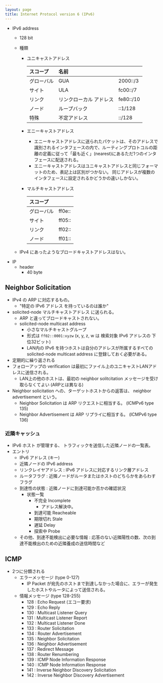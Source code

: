 ```yaml
---
layout: page
title: Internet Protocol version 6 (IPv6)
---
```


* IPv6 address
    * 128 bit
    * 種類
        * ユニキャストアドレス

            | スコープ | 名前 | |
            |:--|:--|:--|
            | グローバル | GUA | 2000::/3 |
            | サイト | ULA | fc00::/7 |
            | リンク | リンクローカル アドレス | fe80::/10 |
            | ノード | ループバック | ::1/128 |
            | 特殊 | 不定アドレス | ::/128 |


        * エニーキャストアドレス 
            * エニーキャストアドレスに送られたパケットは、そのアドレスで識別されるインタフェースの内で、ルーティングプロトコルの距離の定義に従って「最も近く」(nearest)にあるただ1つのインタフェースに配送される。
            * エニーキャストアドレスはユニキャストアドレスと同じフォーマットのため、表記上は区別がつかない。 同じアドレスが複数のインタフェースに設定されるかどうかの違いしかない。
        * マルチキャストアドレス

            | スコープ |  |
            |:--|:--|
            | グローバル | ff0e:: |
            | サイト | ff05:: |
            | リンク | ff02:: |
            | ノード | ff01:: |

    * IPv4 にあったようなブロードキャストアドレスはない。
* IP
    * header
        * 40 byte

## Neighbor Solicitation

* IPv4 の ARP に対応するもの。
    * "特定の IPv6 アドレス を持っているのは誰か"
* solicited-node マルチキャストアドレス に送られる。
    * ARP と違ってブロードキャストされない。
    * solicited-node multicast address
        * 小さなマルチキャストグループ
        * 形式は `ff02::0001:xyzw` (x, y, z, w は 検索対象 IPv6 アドレスの 下位32ビット)
        * LAN内の IPv6 を持つホストは自分のアドレスが所属するすべての solicited-node multicast address に登録しておく必要がある。
* 定期的に繰り返される
* フォローアップの verification は最初にファイル上のユニキャストLANアドレスに送信される。
    * LAN上の他のホストは、最初の neighbor solitcitation メッセージを受け取らなくてよい (ARPとは異なる)
* Neighbor solicitation への、ターゲットホストからの返答は、 neighbor advertisement という。
    * Neighbor Solicitation は ARP リクエストに相当する。 (ICMPv6 type 135)
    * Neighbor Advertisement は ARP リプライに相当する。 (ICMPv6 type 136)


### 近隣キャッシュ

* IPv6 ホスト が管理する、 トラフィックを送信した近隣ノードの一覧表。
* エントリ
    * IPv6 アドレス (キー)
    * 近隣ノードの IPv6 address
    * リンクレイヤアドレス : IPv6 アドレスに対応するリンク層アドレス
    * ルータフラグ : 近隣ノードがルータまたはホストのどちらかをあらわすフラグ
    * 到達性の状態 : 近隣ノードに到達可能か否かの確認状況
        * 状態一覧
            * 不完全 Incomplete
                * アドレス解決中。
            * 到達可能 Reacheable
            * 期限切れ Stale
            * 遅延 Delay
            * 探索中 Probe
    * その他、到達不能検出に必要な情報 : 応答のない近隣陽性の数、次の到達不能検出のための近隣養成の送信時間など

## ICMP

* 2つに分類される
    * エラーメッセージ (type 0-127)
        * IP Packet が宛先のホストまで到達しなかった場合に、エラーが発生したホストやルータによって送信される。
    * 情報メッセージ (type 128-255)
        * 128 : Echo Request (エコー要求)
        * 129 : Echo Reply
        * 130 : Multicast Listener Query
        * 131 : Multicast Listener Report
        * 132 : Multicast Listener Done
        * 133 : Router Solicitation
        * 134 : Router Advertisement
        * 135 : Neighbor Solicitation
        * 136 : Neighbor Advertisement
        * 137 : Redirect Message
        * 138 : Router Renumbering
        * 139 : ICMP Node Information Response
        * 140 : ICMP Node Information Response
        * 141 : Inverse Neighbor Discovery Solicitation
        * 142 : Inverse Neighbor Discovery Advertisement




<!--
ホストは、LANアドレスが変更された可能性があると信じる場合、これらを一方的に送信することもあります。

ノードが別のノードに代わってネイバーアドバタイズメントを送信できるという点で、プロキシARPの類似物は引き続き許可されます。これの最も可能性の高い理由は、プロキシサービスを受信するノードが、ホームLANから一時的に離れた「モバイル」ホストであるためです。プロキシとして送信されるネイバーアドバタイズメントには、実際のターゲットが発言した場合、プロキシアドバタイズメントを無視する必要があることを示すフラグがあります。

ノード（ホストまたはルーター）が近隣要請を通じて近隣のLANアドレスを検出すると、ノードは引き続き近隣の継続的な到達可能性を監視します。

近隣要請には、近隣到達不能検出も含まれます。各ノード（ホストまたはルーター）は、既知のネイバーを引き続き監視します。到達可能性は、進行中のIPv6トラフィック交換または近隣アドバタイズメント応答のいずれかから推測できます。近隣ホストが到達不能になったことをノードが検出した場合、近隣のLANアドレスが単に変更された場合、元のノードはマルチキャスト近隣要請プロセスを再試行できます。ノードは、隣接ルーターが到達不能になったことを検出すると、代替パスを見つけようとします。

最後に、IPv4ICMPリダイレクトメッセージもIPv6で近隣探索プロトコルに移動されました。これらにより、ルーターは、特定の宛先へのトラフィックを処理するために別のルーターが適切に配置されていることをホストに通知できます。
-->

<!--
a host may also send these unsolicited if it believes its LAN address may have changed.

The analogue of Proxy ARP is still permitted, in that a node may send Neighbor Advertisements on behalf of another. The most likely reason for this is that the node receiving proxy services is a “mobile” host temporarily remote from the home LAN. Neighbor Advertisements sent as proxies have a flag to indicate that, if the real target does speak up, the proxy advertisement should be ignored.

Once a node (host or router) has discovered a neighbor’s LAN address through Neighbor Solicitation, it continues to monitor the neighbor’s continued reachability.

Neighbor Solicitation also includes Neighbor Unreachability Detection. Each node (host or router) continues to monitor its known neighbors; reachability can be inferred either from ongoing IPv6 traffic exchanges or from Neighbor Advertisement responses. If a node detects that a neighboring host has become unreachable, the original node may retry the multicast Neighbor Solicitation process, in case the neighbor’s LAN address has simply changed. If a node detects that a neighboring router has become unreachable, it attempts to find an alternative path.

Finally, IPv4 ICMP Redirect messages have also been moved in IPv6 to the Neighbor Discovery protocol. These allow a router to tell a host that another router is better positioned to handle traffic to a given destination.

8.6.4   Security and Neighbor Discovery
In the protocols outlined above, received ND messages are trusted; this can lead to problems with nodes pretending to be things they are not. Here are two examples:

A host can pretend to be a router simply by sending out Router Advertisements; such a host can thus capture traffic from its neighbors, and even send it on – perhaps selectively – to the real router.
A host can pretend to be another host, in the IPv6 analog of ARP spoofing (7.9.2   ARP Security). If host A sends out a Neighbor Solicitation for host B, nothing prevents host C from sending out a Neighbor Advertisement claiming to be B (after previously joining the appropriate multicast group).
These two attacks can have the goal either of eavesdropping or of denial of service; there are also purely denial-of-service attacks. For example, host C can answer host B’s DAD queries (below at 8.7.1   Duplicate Address Detection) by claiming that the IPv6 address in question is indeed in use, preventing B from ever acquiring an IPv6 address. A good summary of these and other attacks can be found in RFC 3756.

These attacks, it is worth noting, can only be launched by nodes on the same LAN; they cannot be launched remotely. While this reduces the risk, though, it does not eliminate it. Sites that allow anyone to connect, such as Internet cafés, run the highest risk, but even in a setting in which all workstations are “locked down”, a node compromised by a virus may be able to disrupt the network.

RFC 4861 suggested that, at sites concerned about these kinds of attacks, hosts might use the IPv6 Authentication Header or the Encapsulated Security Payload Header to supply digital signatures for ND packets (see 22.11   IPsec). If a node is configured to require such checks, then most ND-based attacks can be prevented. Unfortunately, RFC 4861 offered no suggestions beyond static configuration, which scales poorly and also rather completely undermines the goal of autoconfiguration.

A more flexible alternative is Secure Neighbor Discovery, or SEND, specified in RFC 3971. This uses public-key encryption (22.9   Public-Key Encryption) to validate ND messages; for the remainder of this section, some familiarity with the material at 22.9   Public-Key Encryption may be necessary. Each message is digitally signed by the sender, using the sender’s private key; the recipient can validate the message using the sender’s corresponding public key. In principle this makes it impossible for one message sender to pretend to be another sender.

In practice, the problem is that public keys by themselves guarantee (if not compromised) only that the sender of a message is the same entity that previously sent messages using that key. In the second bulleted example above, in which C sends an ND message falsely claiming to be B, straightforward applications of public keys would prevent this if the original host A had previously heard from B, and trusted that sender to be the real B. But in general A would not know which of B or C was the real B. A cannot trust whichever host it heard from first, as it is indeed possible that C started its deception with A’s very first query for B, beating B to the punch.

A common solution to this identity-guarantee problem is to create some form of “public-key infrastructure” such as certificate authorities, as in 22.10.2.1   Certificate Authorities. In this setting, every node is configured to trust messages signed by the certificate authority; that authority is then configured to vouch for the identities of other nodes whenever this is necessary for secure operation. SEND implements its own version of certificate authorities; these are known as trust anchors. These would be configured to guarantee the identities of all routers, and perhaps hosts. The details are somewhat simpler than the mechanism outlined in 22.10.2.1   Certificate Authorities, as the anchors and routers are under common authority. When trust anchors are used, each host needs to be configured with a list of their addresses.

SEND also supports a simpler public-key validation mechanism known as cryptographically generated addresses, or CGAs (RFC 3972). These are IPv6 interface identifiers that are secure hashes (22.6   Secure Hashes) of the host’s public key (and a few other non-secret parameters). CGAs are an alternative to the interface-identifier mechanisms discussed in 8.2.1   Interface identifiers. DNS names in the .onion domain used by TOR also use CGAs.

The use of CGAs makes it impossible for host C to successfully claim to be host B: only B will have the public key that hashes to B’s address and the matching private key. If C attempts to send to A a neighbor advertisement claiming to be B, then C can sign the message with its own private key, but the hash of the corresponding public key will not match the interface-identifier portion of B’s address. Similarly, in the DAD scenario, if C attempts to tell B that B’s newly selected CGA address is already in use, then again C won’t have a key matching that address, and B will ignore the report.

In general, CGI addresses allow recipients of a message to verify that the source address is the “owner” of the associated public key, without any need for a public-key infrastructure (22.9.3   Trust and the Man in the Middle). C can still pretend to be a router, using its own CGA address, because router addresses are not known by the requester beforehand. However, it is easier to protect routers using trust anchors as there are fewer of them.

SEND relies on the fact that finding two inputs hashing to the same 64-bit CGA is infeasible, as in general this would take about 264 tries. An IPv4 analog would be impossible as the address host portion won’t have enough bits to prevent finding hash collisions via brute force. For example, if the host portion of the address has ten bits, it would take C about 210 tries (by tweaking the supplemental hash parameters) until it found a match for B’s CGA.

SEND has seen very little use in the IPv6 world, partly because IPv6 itself has seen such slow adoption, but also because of the perception that the vulnerabilities SEND protects against are difficult to exploit.

RA-guard is a simpler mechanism to achieve ND security, but one that requires considerable support from the LAN layer. Outlined in RFC 6105, it requires that each host connects directly to a switch; that is, there must be no shared-media Ethernet. The switches must also be fairly smart; it must be possible to configure them to know which ports connect to routers rather than hosts, and, in addition, it must be possible to configure them to block Router Advertisements from host ports that are not router ports. This is quite effective at preventing a host from pretending to be a router, and, while it assumes that the switches can do a significant amount of packet inspection, that is in fact a fairly common Ethernet switch feature. If Wi-Fi is involved, it does require that access points (which are a kind of switch) be able to block Router Advertisements; this isn’t quite as commonly available. In determining which switch ports are connected to routers, RFC 6105 suggests that there might be a brief initial learning period, during which all switch ports connecting to a device that claims to be a router are considered, permanently, to be router ports.
-->

<!--
.6.4セキュリティと近隣探索
上で概説したプロトコルでは、受信したNDメッセージは信頼されます。これにより、ノードがそうではないものになりすますという問題が発生する可能性があります。次に2つの例を示します。

ホストは、ルーターアドバタイズメントを送信するだけで、ルーターのふりをすることができます。したがって、このようなホストは、ネイバーからのトラフィックをキャプチャし、実際のルーターに（おそらく選択的に）送信することもできます。
ホストは、ARPスプーフィングのIPv6アナログ（7.9.2 ARPセキュリティ）で、別のホストのふりをすることができます。ホストAがホストBの近隣要請を送信する場合、ホストCがBであると主張する近隣アドバタイズメントを送信することを妨げるものは何もありません（以前に適切なマルチキャストグループに参加した後）。
これらの2つの攻撃には、盗聴またはサービス拒否のいずれかの目的があります。純粋にサービス拒否攻撃もあります。たとえば、ホストCは、問題のIPv6アドレスが実際に使用されていると主張することで、ホストBのDADクエリ（以下の8.7.1重複アドレス検出）に応答でき、BがIPv6アドレスを取得するのを防ぎます。これらの攻撃やその他の攻撃の概要については、RFC3756。

これらの攻撃は、注目に値することですが、同じLAN上のノードによってのみ開始できます。リモートで起動することはできません。これによりリスクは軽減されますが、排除されるわけではありません。インターネットカフェなど、誰でも接続できるサイトが最もリスクが高くなりますが、すべてのワークステーションが「ロックダウン」されている状況でも、ウイルスに感染したノードがネットワークを混乱させる可能性があります。

RFC 4861は、この種の攻撃が懸念されるサイトでは、ホストがIPv6認証ヘッダーまたはカプセル化されたセキュリティペイロードヘッダーを使用して、NDパケットのデジタル署名を提供する可能性があることを示唆しています（ 22.11 IPsecを参照）。ノードがそのようなチェックを要求するように構成されている場合、ほとんどのNDベースの攻撃を防ぐことができます。不幸にも、RFC 4861は、静的構成以外の提案を提供していませんでした。これは、拡張性が低く、自動構成の目標を完全に損なうものです。

より柔軟な代替手段は、で指定されているSecure Neighbor Discovery（SEND）です。RFC3971。これは、公開鍵暗号化（ 22.9公開鍵暗号化）を使用してNDメッセージを検証します。このセクションの残りの部分では、 22.9公開鍵暗号化の資料にある程度精通している必要がある場合があります。各メッセージは、送信者の秘密鍵を使用して、送信者によってデジタル署名されます。受信者は、送信者の対応する公開鍵を使用してメッセージを検証できます。原則として、これにより、あるメッセージ送信者が別の送信者になりすますことは不可能になります。

実際には、問題は、公開鍵自体が（侵害されていない場合でも）メッセージの送信者がその鍵を使用して以前にメッセージを送信したのと同じエンティティであることのみを保証することです。上記の2番目の箇条書きの例では、Cが誤ってBであると主張するNDメッセージを送信しますが、元のホストAが以前にBから連絡を取り、その送信者が本物のBであると信頼している場合、公開鍵を直接適用することでこれを防ぐことができます。一般に、AはBとCのどちらが本物のBであるかを知りません。Aが最初に聞いたホストを信頼することはできません。CがBに対する最初のクエリでBを打ち負かし、欺瞞を開始した可能性があるからです。

このID保証の問題に対する一般的な解決策は、22.10.2.1認証局のように、認証局などの何らかの形式の「公開鍵インフラストラクチャ」を作成することです。この設定では、すべてのノードが認証局によって署名されたメッセージを信頼するように構成されています。次に、その権限は、安全な操作に必要な場合はいつでも、他のノードのIDを保証するように構成されます。SENDは、独自のバージョンの認証局を実装します。これらはトラストアンカーとして知られています。これらは、すべてのルーター、場合によってはホストのIDを保証するように構成されます。詳細は、22.10.2.1認証局で概説されているメカニズムよりもいくらか単純です。、アンカーとルーターは共通の権限の下にあるため。トラストアンカーを使用する場合は、各ホストにアドレスのリストを設定する必要があります。

SENDは、暗号で生成されたアドレス、またはCGA（CGA）と呼ばれるより単純な公開鍵検証メカニズムもサポートします。RFC 3972）。これらは、ホストの公開鍵（およびその他のいくつかの非秘密パラメーター）のセキュアハッシュ（ 22.6セキュアハッシュ）であるIPv6インターフェイス識別子です。CGAは、 8.2.1インターフェイス識別子で説明されているインターフェイス識別子メカニズムの代替手段です。TORが使用する.onionドメインのDNS名もCGAを使用します。

CGAsの使用が正常にそれが不可能ホストCになり、ホストBであると主張する：唯一のBは、公開鍵Bのアドレスにハッシュことがありますと一致する秘密鍵を。CがBであると主張する近隣アドバタイズメントをAに送信しようとすると、Cは独自の秘密鍵を使用してメッセージに署名できますが、対応する公開鍵のハッシュはBのアドレスのインターフェイス識別子部分と一致しません。同様に、DADシナリオでは、CがBに新しく選択されたCGAアドレスがすでに使用されていることを伝えようとすると、Cはそのアドレスに一致するキーを持たず、Bはレポートを無視します。

一般に、CGIアドレスを使用すると、メッセージの受信者は、公開鍵インフラストラクチャ（22.9.3 Trust and the Man in the Middle）を必要とせずに、送信元アドレスが関連する公開鍵の「所有者」であることを確認できます。Cは、独自のCGAアドレスを使用して、ルーターのふりをすることができます。これは、ルーターアドレスがリクエスターによって事前に認識されていないためです。ただし、トラストアンカーの数が少ないため、トラストアンカーを使用してルーターを保護する方が簡単です。

SENDは、同じ64ビットCGAにハッシュする2つの入力を見つけることは実行不可能であるという事実に依存しています。これは、一般に、これには約264回の試行が必要になるためです。アドレスホスト部分にはブルートフォースによるハッシュ衝突の検出を防ぐのに十分なビットがないため、IPv4アナログは不可能です。アドレスのホスト部が10ビットを有する場合、例えば、それは約2 Cを取る10がBのCGAの一致を見つけるまで試みる（補助ハッシュパラメータを微調整することにより）。

SENDは、IPv6自体の採用が非常に遅いこともあり、SENDが保護する脆弱性を悪用するのが難しいという認識もあり、IPv6の世界ではほとんど使用されていません。

RA-guardは、NDセキュリティを実現するためのより単純なメカニズムですが、LAN層からのかなりのサポートが必要です。で概説RFC 6105では、各ホストがスイッチに直接接続する必要があります。つまり、共有メディアイーサネットがあってはなりません。スイッチもかなりスマートでなければなりません。それをルーターではなく、ホストに接続するポートを知るためにそれらを設定することは可能でなければならない、そして、加えて、ホストポートからルータ広告をブロックするように設定することが可能でなければならないではありませんルーターポート。これは、ホストがルーターのふりをするのを防ぐのに非常に効果的であり、スイッチが大量のパケット検査を実行できることを前提としていますが、これは実際にはかなり一般的なイーサネットスイッチ機能です。Wi-Fiが関係している場合、アクセスポイント（一種のスイッチ）がルーターアドバタイズメントをブロックできる必要があります。これは一般的に利用できるほどではありません。どのスイッチポートがルーターに接続されているかを判断する際に、RFC 6105は、ルーターであると主張するデバイスに接続しているすべてのスイッチポートが、永続的にルーターポートであると見なされる短い初期学習期間がある可能性があることを示唆しています。
-->
